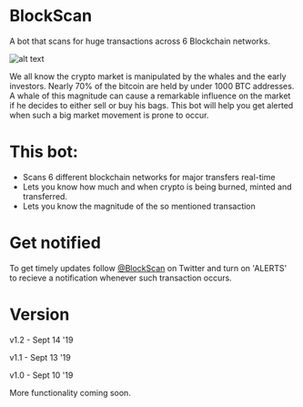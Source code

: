 # BlockScan
A bot that scans for huge transactions across 6 Blockchain networks. 

![alt text](https://i.imgur.com/KZgUY4P.png)

We all know the crypto market is manipulated by the whales and the early investors. Nearly 70% of the bitcoin are held by under 1000 BTC addresses. A whale of this magnitude can cause a remarkable influence on the market if he decides to either sell or buy his bags. This bot will help you get alerted when such a big market movement is prone to occur.

# This bot:
- Scans 6 different blockchain networks for major transfers real-time
- Lets you know how much and when crypto is being burned, minted and transferred.
- Lets you know the magnitude of the so mentioned transaction

# Get notified

To get timely updates follow [@BlockScan](https://twitter.com/blockscan) on Twitter and turn on 'ALERTS' to recieve a notification whenever such transaction occurs.



# Version

v1.2 - Sept 14 '19

v1.1 - Sept 13 '19

v1.0 - Sept 10 '19

More functionality coming soon. 

